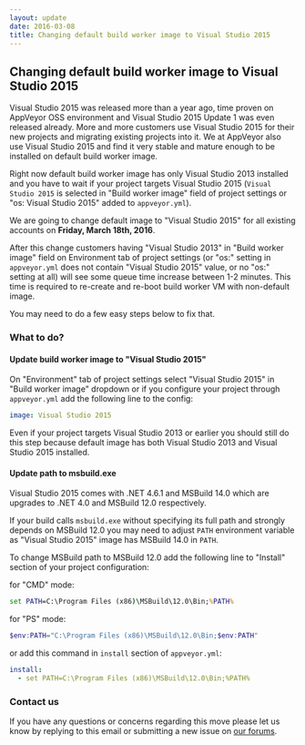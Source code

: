 ```yaml
---
layout: update
date: 2016-03-08
title: Changing default build worker image to Visual Studio 2015
---
```


## Changing default build worker image to Visual Studio 2015

Visual Studio 2015 was released more than a year ago, time proven on AppVeyor OSS environment and Visual Studio 2015 Update 1 was even released already.
More and more customers use Visual Studio 2015 for their new projects and migrating existing projects into it. We at AppVeyor also use Visual Studio 2015
and find it very stable and mature enough to be installed on default build worker image.

Right now default build worker image has only Visual Studio 2013 installed and you have to wait if your project targets Visual Studio 2015 (`Visual Studio 2015`
is selected in "Build worker image" field of project settings or "os: Visual Studio 2015" added to `appveyor.yml`).

We are going to change default image to "Visual Studio 2015" for all existing accounts on **Friday, March 18th, 2016**.

After this change customers having "Visual Studio 2013" in "Build worker image" field on Environment tab of project settings (or "os:" setting in `appveyor.yml`
does not contain "Visual Studio 2015" value, or no "os:" setting at all) will see some queue time increase between 1-2 minutes.
This time is required to re-create and re-boot build worker VM with non-default image.

You may need to do a few easy steps below to fix that.


### What to do?

#### Update build worker image to "Visual Studio 2015"

On "Environment" tab of project settings select "Visual Studio 2015" in "Build worker image" dropdown or if you configure your project through `appveyor.yml`
add the following line to the config:

```yaml
image: Visual Studio 2015
```

Even if your project targets Visual Studio 2013 or earlier you should still do this step because default image has both Visual Studio 2013 and Visual Studio 2015 installed.

#### Update path to msbuild.exe

Visual Studio 2015 comes with .NET 4.6.1 and MSBuild 14.0 which are upgrades to .NET 4.0 and MSBuild 12.0 respectively.

If your build calls `msbuild.exe` without specifying its full path and strongly depends on MSBuild 12.0 you may need to adjust `PATH` environment variable
as "Visual Studio 2015" image has MSBuild 14.0 in `PATH`.

To change MSBuild path to MSBuild 12.0 add the following line to "Install" section of your project configuration:

for "CMD" mode:

```bat
set PATH=C:\Program Files (x86)\MSBuild\12.0\Bin;%PATH%
```

for "PS" mode:

```powershell
$env:PATH="C:\Program Files (x86)\MSBuild\12.0\Bin;$env:PATH"
```

or add this command in `install` section of `appveyor.yml`:

```yaml
install:
  - set PATH=C:\Program Files (x86)\MSBuild\12.0\Bin;%PATH%
```

### Contact us

If you have any questions or concerns regarding this move please let us know by replying to this email or submitting a new issue on [our forums](/support#forums-and-support-tickets).
